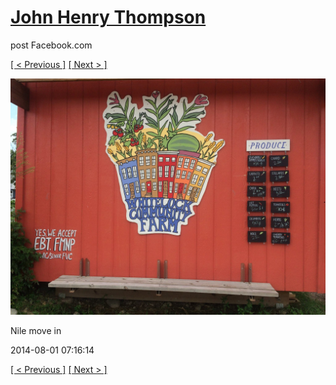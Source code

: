 # [John Henry Thompson](../README.md)
post Facebook.com

[[ < Previous ]](2014-08-01-11.md) [[ Next > ]](2014-08-01-13.md)

[![](../media/2014-08-01/Nile-move-in-11.jpg)](../README.md)

Nile move in

2014-08-01 07:16:14

[[ < Previous ]](2014-08-01-11.md) [[ Next > ]](2014-08-01-13.md)